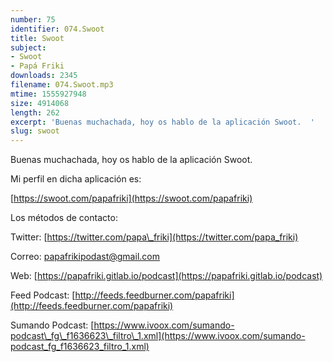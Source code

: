 ```yaml
---
number: 75
identifier: 074.Swoot
title: Swoot
subject:
- Swoot
- Papá Friki
downloads: 2345
filename: 074.Swoot.mp3
mtime: 1555927948
size: 4914068
length: 262
excerpt: 'Buenas muchachada, hoy os hablo de la aplicación Swoot.  '
slug: swoot
---
```

Buenas muchachada, hoy os hablo de la aplicación Swoot.  

Mi perfil en dicha aplicación es:

[https://swoot.com/papafriki](https://swoot.com/papafriki)  

Los métodos de contacto:  

Twitter: [https://twitter.com/papa\_friki](https://twitter.com/papa_friki)

Correo: [papafrikipodast@gmail.com](https://archive.org/details/papafrikipodast@gmail.com)

Web: [https://papafriki.gitlab.io/podcast](https://papafriki.gitlab.io/podcast)

Feed Podcast: [http://feeds.feedburner.com/papafriki](http://feeds.feedburner.com/papafriki)

Sumando Podcast: [https://www.ivoox.com/sumando-podcast\_fg\_f1636623\_filtro\_1.xml](https://www.ivoox.com/sumando-podcast_fg_f1636623_filtro_1.xml)